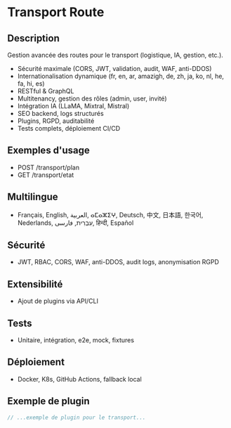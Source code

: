 # Transport Route

## Description
Gestion avancée des routes pour le transport (logistique, IA, gestion, etc.).

- Sécurité maximale (CORS, JWT, validation, audit, WAF, anti-DDOS)
- Internationalisation dynamique (fr, en, ar, amazigh, de, zh, ja, ko, nl, he, fa, hi, es)
- RESTful & GraphQL
- Multitenancy, gestion des rôles (admin, user, invité)
- Intégration IA (LLaMA, Mixtral, Mistral)
- SEO backend, logs structurés
- Plugins, RGPD, auditabilité
- Tests complets, déploiement CI/CD

## Exemples d'usage
- POST /transport/plan
- GET /transport/etat

## Multilingue
- Français, English, العربية, ⴰⵎⴰⵣⵉⵖ, Deutsch, 中文, 日本語, 한국어, Nederlands, עִבְרִית, فارسی, हिन्दी, Español

## Sécurité
- JWT, RBAC, CORS, WAF, anti-DDOS, audit logs, anonymisation RGPD

## Extensibilité
- Ajout de plugins via API/CLI

## Tests
- Unitaire, intégration, e2e, mock, fixtures

## Déploiement
- Docker, K8s, GitHub Actions, fallback local

## Exemple de plugin
```js
// ...exemple de plugin pour le transport...
```
